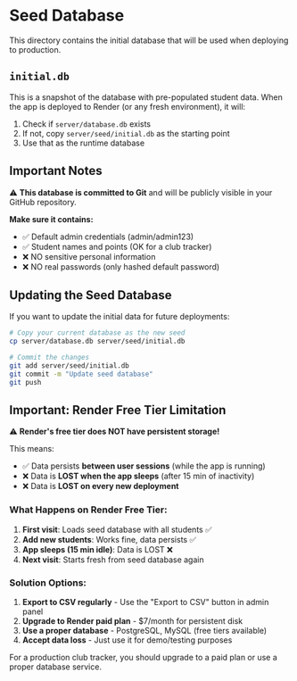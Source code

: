# Seed Database

This directory contains the initial database that will be used when deploying to production.

## `initial.db`

This is a snapshot of the database with pre-populated student data. When the app is deployed to Render (or any fresh environment), it will:

1. Check if `server/database.db` exists
2. If not, copy `server/seed/initial.db` as the starting point
3. Use that as the runtime database

## Important Notes

⚠️ **This database is committed to Git** and will be publicly visible in your GitHub repository.

**Make sure it contains:**
- ✅ Default admin credentials (admin/admin123)
- ✅ Student names and points (OK for a club tracker)
- ❌ NO sensitive personal information
- ❌ NO real passwords (only hashed default password)

## Updating the Seed Database

If you want to update the initial data for future deployments:

```bash
# Copy your current database as the new seed
cp server/database.db server/seed/initial.db

# Commit the changes
git add server/seed/initial.db
git commit -m "Update seed database"
git push
```

## Important: Render Free Tier Limitation

⚠️ **Render's free tier does NOT have persistent storage!**

This means:
- ✅ Data persists **between user sessions** (while the app is running)
- ❌ Data is **LOST when the app sleeps** (after 15 min of inactivity)
- ❌ Data is **LOST on every new deployment**

### What Happens on Render Free Tier:

1. **First visit**: Loads seed database with all students ✅
2. **Add new students**: Works fine, data persists ✅
3. **App sleeps (15 min idle)**: Data is LOST ❌
4. **Next visit**: Starts fresh from seed database again

### Solution Options:

1. **Export to CSV regularly** - Use the "Export to CSV" button in admin panel
2. **Upgrade to Render paid plan** - $7/month for persistent disk
3. **Use a proper database** - PostgreSQL, MySQL (free tiers available)
4. **Accept data loss** - Just use it for demo/testing purposes

For a production club tracker, you should upgrade to a paid plan or use a proper database service.

